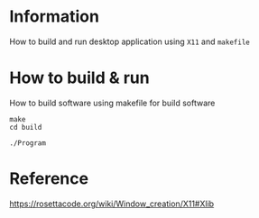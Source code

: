 # Information
How to build and run desktop application using `X11` and `makefile`

# How to build & run
How to build software using makefile for build software
```
make
cd build

./Program
```

# Reference
https://rosettacode.org/wiki/Window_creation/X11#Xlib
